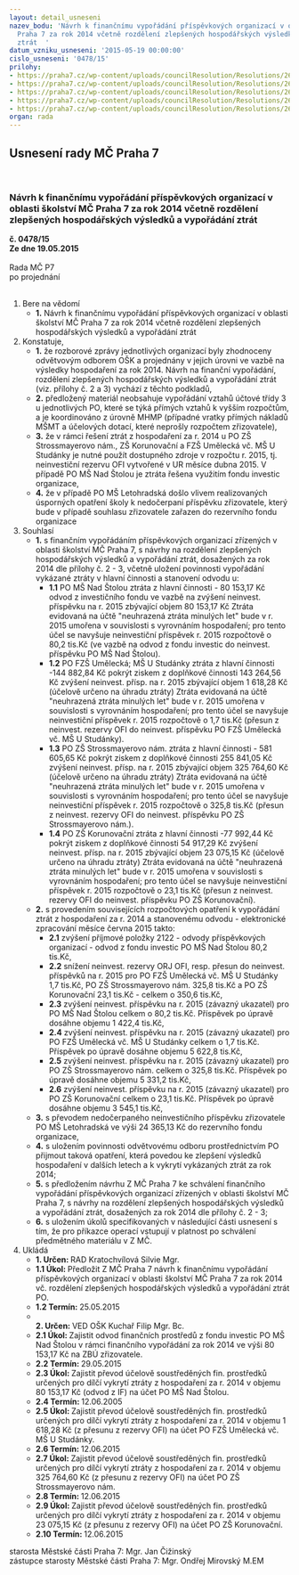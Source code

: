 ```yaml
---
layout: detail_usneseni
nazev_bodu: 'Návrh k finančnímu vypořádání příspěvkových organizací v oblasti školství  MČ
  Praha 7 za rok 2014 včetně rozdělení zlepšených hospodářských výsledků a vypořádání
  ztrát  '
datum_vzniku_usneseni: '2015-05-19 00:00:00'
cislo_usneseni: '0478/15'
prilohy:
- https://praha7.cz/wp-content/uploads/councilResolution/Resolutions/26371/29-15-p%c5%99%c3%adloha_%c4%8d__1_-_fv_2014_d%c5%afvodov%c3%a1_zpr%c3%a1va_k_fv_2014.doc
- https://praha7.cz/wp-content/uploads/councilResolution/Resolutions/26371/29-15-p%c5%99%c3%adloha_%c4%8d__2_-_fv_2014.xls
- https://praha7.cz/wp-content/uploads/councilResolution/Resolutions/26371/29-15-p%c5%99%c3%adloha_%c4%8d__3_-_fv_2014.xls
- https://praha7.cz/wp-content/uploads/councilResolution/Resolutions/26371/29-15-p%c5%99%c3%adloha_%c4%8d._4_-_2014_fv_m%c5%a1_letohradsk%c3%a1.doc
- https://praha7.cz/wp-content/uploads/councilResolution/Resolutions/26371/29-15-fv_po_zm%c4%8d.doc
organ: rada
---
```

<div id="ucUsn_pList" class="usn">
	<span><h2>Usnesení rady MČ Praha 7 </h2>
<br></span><div class="standBody">
<span><h3>Návrh k finančnímu vypořádání příspěvkových organizací v oblasti školství  MČ Praha 7 za rok 2014 včetně rozdělení zlepšených hospodářských výsledků a vypořádání ztrát  </h3></span><div class="center">
		<strong>č. 0478/15</strong><br>
	</div>
<div class="center">
		<strong>Ze dne 19.05.2015</strong><br><br>
	</div>Rada MČ P7<br> po projednání<br><br><ol>
<li>Bere na vědomí<ul><li>
<strong>1.</strong> Návrh k finančnímu vypořádání příspěvkových organizací v oblasti školství  MČ Praha 7 za rok 2014 včetně rozdělení zlepšených hospodářských výsledků a vypořádání ztrát  </li></ul>
</li>
<li>Konstatuje,<ul>
<li>
<strong>1.</strong> že rozborové zprávy jednotlivých organizací byly zhodnoceny odvětvovým odborem OŠK a projednány v jejich úrovni ve vazbě na výsledky hospodaření za rok 2014. Návrh na finanční vypořádání, rozdělení zlepšených hospodářských výsledků a vypořádání ztrát  (viz. přílohy č. 2 a 3) vychází z těchto podkladů, </li>
<li>
<strong>2.</strong> předložený materiál neobsahuje vypořádání vztahů účtové třídy 3 u jednotlivých PO,  které se týká přímých vztahů k vyšším rozpočtům, a je koordinováno z úrovně MHMP (případné vratky přímých nákladů MŠMT a účelových dotací, které neprošly rozpočtem zřizovatele),</li>
<li>
<strong>3.</strong> že v rámci řešení ztrát z hospodaření za r. 2014 u PO ZŠ Strossmayerovo nám., ZŠ Korunovační a FZŠ Umělecká vč. MŠ U Studánky  je nutné použít dostupného zdroje v rozpočtu r. 2015, tj. neinvestiční rezervu OFI vytvořené v UR měsíce dubna 2015. V případě PO MŠ Nad Štolou je ztráta řešena využitím fondu investic organizace, </li>
<li>
<strong>4.</strong> že v případě PO MŠ Letohradská došlo vlivem realizovaných úsporných opatření školy k nedočerpaní příspěvku  zřizovatele, který bude v případě souhlasu zřizovatele zařazen do rezervního fondu organizace  </li>
</ul>
</li>
<li>Souhlasí<ul>
<li>
<strong>1.</strong> s finančním vypořádáním příspěvkových organizací zřízených v oblasti školství  MČ Praha 7, s návrhy na rozdělení zlepšených hospodářských výsledků a vypořádání ztrát, dosažených za rok 2014 dle přílohy č. 2 - 3,  včetně  uložení povinnosti vypořádání vykázané ztráty  v hlavní činnosti a stanovení odvodu u:<ul>
<li>
<strong>1.1</strong> PO MŠ Nad Štolou ztráta z hlavní činnosti                            -  80 153,17 Kč      odvod z investičního fondu ve vazbě na zvýšení                                   neinvest. příspěvku na r. 2015 zbývající objem                         80 153,17 Kč     Ztráta evidovaná na účtě "neuhrazená ztráta minulých let" bude v r. 2015  umořena v souvislosti s vyrovnáním hospodaření; pro tento účel se navyšuje neinvestiční příspěvek r. 2015 rozpočtově o 80,2 tis.Kč (ve vazbě na odvod z  fondu investic do  neinvest. příspěvku  PO MŠ Nad Štolou).</li>
<li>
<strong>1.2</strong> PO FZŠ Umělecká; MŠ U Studánky ztráta z hlavní činnosti  -144 882,84 Kč pokrýt ziskem z doplňkové činnosti                                         143 264,56 Kč  zvýšení neinvest. přísp. na r. 2015 zbývající objem                     1 618,28 Kč (účelově určeno na úhradu ztráty)                                                            Ztráta evidovaná na účtě "neuhrazená ztráta minulých let" bude v r. 2015                                          umořena v souvislosti s vyrovnáním hospodaření; pro tento účel se navyšuje neinvestiční příspěvek r. 2015 rozpočtově o 1,7 tis.Kč (přesun z neinvest. rezervy OFI do neinvest. příspěvku  PO FZŠ Umělecká vč. MŠ U Studánky).</li>
<li>
<strong>1.3</strong> PO ZŠ Strossmayerovo nám. ztráta z hlavní činnosti            - 581 605,65 Kč                                                           pokrýt ziskem z doplňkové činnosti                                         255 841,05 Kč                                 zvýšení neinvest. přísp. na r. 2015 zbývající objem                 325 764,60 Kč (účelově určeno na úhradu ztráty)                                                                                                              Ztráta evidovaná na účtě "neuhrazená ztráta minulých let" bude v r. 2015  umořena v souvislosti s vyrovnáním hospodaření; pro tento účel se navyšuje neinvestiční příspěvek r. 2015 rozpočtově o 325,8 tis.Kč (přesun z neinvest. rezervy OFI do  neinvest. příspěvku  PO ZŠ Strossmayerovo nám.). </li>
<li>
<strong>1.4</strong> PO ZŠ Korunovační ztráta z hlavní činnosti                            -77 992,44 Kč pokrýt ziskem z doplňkové činnosti                                          54 917,29 Kč  zvýšení neinvest. přísp. na r. 2015 zbývající objem                  23 075,15 Kč (účelově určeno na úhradu ztráty)                                                                  Ztráta evidovaná na účtě "neuhrazená ztráta minulých let" bude v r. 2015  umořena v souvislosti s vyrovnáním hospodaření; pro tento účel se navyšuje neinvestiční příspěvek r. 2015 rozpočtově o 23,1 tis.Kč (přesun z neinvest. rezervy OFI do  neinvest. příspěvku  PO ZŠ Korunovační). </li>
</ul>
</li>
<li>
<strong>2.</strong> s  provedením souvisejících rozpočtových opatření k vypořádání ztrát z hospodaření za r. 2014 a stanovenému odvodu - elektronické zpracování měsíce června 2015 takto:    <ul>
<li>
<strong>2.1</strong> zvýšení příjmové položky 2122 - odvody příspěvkových organizací - odvod z fondu investic PO MŠ Nad Štolou 80,2 tis.Kč,</li>
<li>
<strong>2.2</strong> snížení neinvest. rezervy ORJ OFI, resp. přesun do neinvest. příspěvků na r. 2015 pro   PO FZŠ Umělecká vč. MŠ U Studánky 1,7 tis.Kč,  PO ZŠ Strossmayerovo nám. 325,8 tis.Kč a PO ZŠ Korunovační  23,1 tis.Kč           - celkem o 350,6 tis.Kč, </li>
<li>
<strong>2.3</strong> zvýšení neinvest. příspěvku na r. 2015 (závazný ukazatel) pro PO MŠ Nad Štolou  celkem o 80,2 tis.Kč. Příspěvek po úpravě dosáhne objemu               1 422,4 tis.Kč, </li>
<li>
<strong>2.4</strong> zvýšení neinvest. příspěvku na r. 2015 (závazný ukazatel) pro PO FZŠ Umělecká vč. MŠ U Studánky celkem o 1,7 tis.Kč. Příspěvek po úpravě dosáhne objemu   5 622,8 tis.Kč,  </li>
<li>
<strong>2.5</strong> zvýšení neinvest. příspěvku na r. 2015 (závazný ukazatel) pro PO ZŠ Strossmayerovo nám. celkem o 325,8 tis.Kč. Příspěvek po úpravě dosáhne objemu   5 331,2 tis.Kč, </li>
<li>
<strong>2.6</strong> zvýšení neinvest. příspěvku na r. 2015 (závazný ukazatel) pro PO ZŠ Korunovační celkem o 23,1 tis.Kč. Příspěvek po úpravě dosáhne objemu     3 545,1 tis.Kč, </li>
</ul>
</li>
<li>
<strong>3.</strong> s převodem nedočerpaného neinvestičního příspěvku zřizovatele PO MŠ Letohradská ve výši 24 365,13 Kč do rezervního fondu organizace,</li>
<li>
<strong>4.</strong> s uložením povinnosti odvětvovému odboru prostřednictvím PO přijmout taková opatření, která  povedou ke zlepšení výsledků hospodaření v dalších letech a k vykrytí vykázaných ztrát za rok 2014;</li>
<li>
<strong>5.</strong> s předložením návrhu Z MČ Praha 7 ke schválení finančního vypořádání příspěvkových organizací zřízených v oblasti školství MČ Praha 7, s návrhy na rozdělení zlepšených hospodářských výsledků a vypořádání ztrát, dosažených za rok 2014  dle přílohy č. 2 - 3;</li>
<li>
<strong>6.</strong> s uložením úkolů specifikovaných v následující části usnesení s tím, že pro příkazce operací vstupují v platnost po schválení předmětného materiálu v Z MČ.</li>
</ul>
</li>
<li>Ukládá<ul>
<li>
<strong>1. Určen: </strong>RAD Kratochvílová Silvie Mgr.</li>
<li>
<strong>1.1 Úkol: </strong>Předložit Z MČ Praha 7 návrh k finančnímu vypořádání příspěvkových organizací v oblasti školství  MČ Praha 7 za rok 2014  vč. rozdělení zlepšených hospodářských výsledků a vypořádání ztrát PO. </li>
<li>
<strong>1.2 Termín: </strong>25.05.2015</li>
<li>
<strong><br>2. Určen: </strong>VED OŠK Kuchař Filip Mgr. Bc.</li>
<li>
<strong>2.1 Úkol: </strong>Zajistit odvod finančních prostředů z  fondu investic PO MŠ Nad Štolou v rámci finančního vypořádání za rok 2014 ve výši 80 153,17 Kč na ZBÚ zřizovatele.</li>
<li>
<strong>2.2 Termín: </strong>29.05.2015</li>
<li>
<strong>2.3 Úkol: </strong>Zajistit převod účelově soustředěných fin. prostředků určených pro dílčí vykrytí ztráty z hospodaření za r. 2014 v objemu 80 153,17 Kč (odvod z IF) na účet  PO MŠ Nad Štolou. </li>
<li>
<strong>2.4 Termín: </strong>12.06.2005</li>
<li>
<strong>2.5 Úkol: </strong>Zajistit převod účelově soustředěných fin. prostředků určených pro dílčí vykrytí ztráty z hospodaření za r. 2014 v objemu 1 618,28 Kč (z přesunu z rezervy OFI) na účet  PO FZŠ Umělecká vč. MŠ U Studánky.  </li>
<li>
<strong>2.6 Termín: </strong>12.06.2015</li>
<li>
<strong>2.7 Úkol: </strong>Zajistit převod účelově soustředěných fin. prostředků určených pro dílčí vykrytí ztráty z hospodaření za r. 2014 v objemu 325 764,60 Kč (z přesunu z rezervy OFI) na účet  PO ZŠ Strossmayerovo nám.  </li>
<li>
<strong>2.8 Termín: </strong>12.06.2015</li>
<li>
<strong>2.9 Úkol: </strong>Zajistit převod účelově soustředěných fin. prostředků určených pro dílčí vykrytí ztráty z hospodaření za r. 2014 v objemu 23 075,15 Kč (z přesunu z rezervy OFI) na účet  PO ZŠ Korunovační.  </li>
<li>
<strong>2.10 Termín: </strong>12.06.2015</li>
</ul>
</li>
</ol>starosta Městské části Praha 7: Mgr. Jan Čižinský<br>zástupce starosty Městské části Praha 7: Mgr. Ondřej Mirovský M.EM 
</div>
</div>